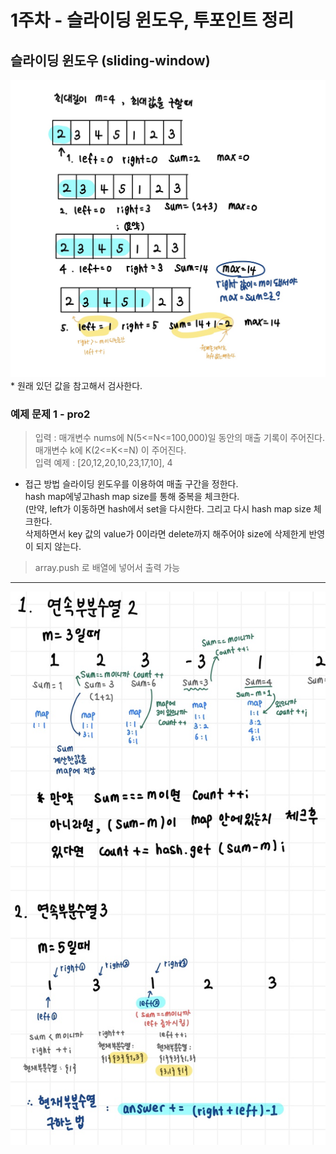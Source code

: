 # 1주차 - 슬라이딩 윈도우, 투포인트 정리

## 슬라이딩 윈도우 (sliding-window)
<img src="../images/sliding.jpg"/>
* 원래 있던 값을 참고해서 검사한다.

### 예제 문제 1 - pro2
> 입력 : 매개변수 nums에 N(5<=N<=100,000)일 동안의 매출 기록이 주어진다.</br>
매개변수 k에 K(2<=K<=N) 이 주어진다.</br>
입력 예제 : [20,12,20,10,23,17,10], 4

* 접근 방법 
슬라이딩 윈도우를 이용하여 매출 구간을 정한다.</br>
hash map에넣고hash map size를 통해 중복을 체크한다.</br>
(만약, left가 이동하면 hash에서 set을 다시한다. 그리고 다시 hash map size 체크한다.</br>
삭제하면서 key 값의 value가 0이라면 delete까지 해주어야 size에 삭제한게 반영이 되지 않는다.

> array.push 로 배열에 넣어서 출력 가능 

* * *
<img src="../images/sol.jpg"/>
